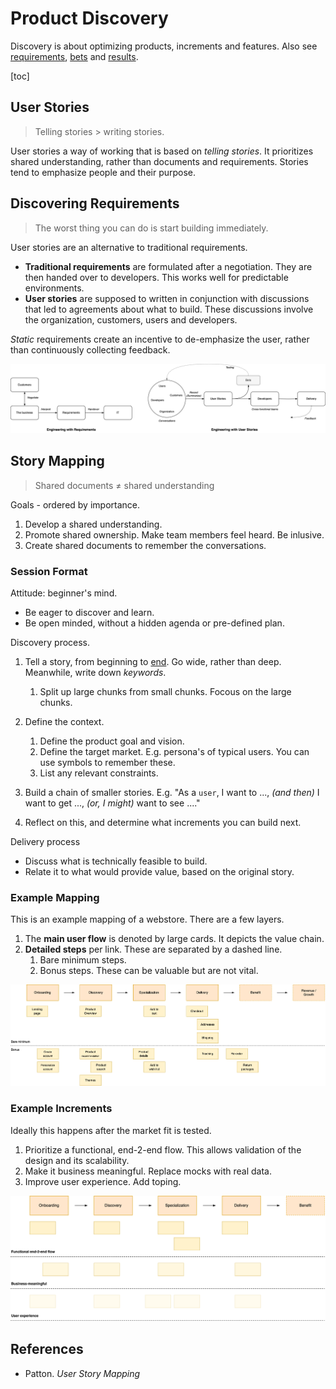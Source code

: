 # Product Discovery

Discovery is about optimizing products, increments and features. Also see [requirements](project-requirements.md), [bets](bets.md) and [results](results.md).

[toc]

## User Stories

> Telling stories > writing stories.

User stories a way of working that is based on *telling stories*. It prioritizes shared understanding, rather than documents and requirements. Stories tend to emphasize people and their purpose.



## Discovering Requirements

> The worst thing you can do is start building immediately.

User stories are an alternative to traditional requirements.

- **Traditional requirements** are formulated after a negotiation. They are then handed over to developers. This works well for predictable environments.
- **User stories** are supposed to written in conjunction with discussions that led to agreements about what to build. These discussions involve the organization, customers, users and developers.

*Static* requirements create an incentive to de-emphasize the user, rather than continuously collecting feedback. 



![user-story-requirements](../img/user-story-requirements.png)



## Story Mapping

>  Shared documents ≠ shared understanding 

Goals - ordered by importance.

1. Develop a shared understanding.
2. Promote shared ownership. Make team members feel heard. Be inlusive.
3. Create shared documents to remember the conversations.



### Session Format

Attitude: beginner's mind. 

- Be eager to discover and learn. 
- Be open minded, without a hidden agenda or pre-defined plan.



Discovery process.

1. Tell a story, from beginning to [end](results.md). Go wide, rather than deep. Meanwhile, write down *keywords*.
   1. Split up large chunks from small chunks. Focous on the large chunks.

2. Define the context.
   1. Define the product goal and vision.
   2. Define the target market. E.g. persona's of typical users. You can use symbols to remember these.
   3. List any relevant constraints.
3. Build a chain of smaller stories. E.g.
   "As a `user`, I want to ...,
   *(and then)* I want to get ...,
   *(or, I might)* want to see ...."
4. Reflect on this, and determine what increments you can build next.



Delivery process

- Discuss what is technically feasible to build.
- Relate it to what would provide value, based on the original story.



### Example Mapping

This is an example mapping of a webstore. There are a few layers.

1. The **main user flow** is denoted by large cards. It depicts the value chain.
2. **Detailed steps** per link. These are separated by a dashed line.
   1. Bare minimum steps.
   2. Bonus steps. These can be valuable but are not vital.



![story-map](../img/story-map.png)

### Example Increments

Ideally this happens after the market fit is tested.

1. Prioritize a functional, end-2-end flow. This allows validation of the design and its scalability.
2. Make it business meaningful. Replace mocks with real data.
3. Improve user experience. Add toping.

![story-map-releases](../img/story-map-releases.png)



## References

- Patton. *User Story Mapping*

